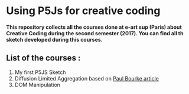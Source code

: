 # Using P5Js for creative coding

**This repository collects all the courses done at e-art sup (Paris) about Creative Coding during the second semester (2017). You can find all th sketch developed during this courses.**

## List of the courses :
1. My first P5JS Sketch
2. Diffusion Limited Aggregation based on [Paul Bourke article](http://paulbourke.net/fractals/dla/)
2. DOM Manipulation
